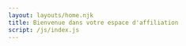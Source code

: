 ```yaml
---
layout: layouts/home.njk
title: Bienvenue dans votre espace d'affiliation
script: /js/index.js
---
```


